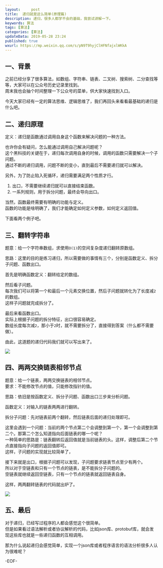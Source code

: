```yaml
---   
layout:     post  
title:  递归就是这么简单(原理篇)
description: 递归，很多人都学不会的基础，我尝试讲解一下。   
keywords: 算法  
tags: [算法]    
categories: [算法]  
updateData: 2019-05-28 23:24   
published: true 
wxurl: https://mp.weixin.qq.com/s/pN9T9hyjClHFNfajxlWKkA  
---  
```



## 一、背景  


之前已经分享了很多算法，如数组、字符串、链表、二叉树、搜索树、二分查找等等，大家可以在公众号历史记录里找到。  
周末我也会抽个时间整理一下公众号的菜单，供大家快速找到入口。  


今天大家已经有一定的算法思维、逻辑思维了，我们再回头来看看最基础的递归是什么吧。  


## 二、递归原理  


定义：递归是函数通过调用自身这个函数来解决问题的一种方法。  


也许你会有疑问，怎么能通过调用自己解决问题呢？  
这个黑科技的关键在于，递归每次调用自身的时候，调用的函数只需要解决一个子问题。  
通过不断的递归调用，问题不断的变小，直到最后不需要递归就可以解决。  


另外，为了防止陷入死循环，递归需要满足两个性质才行。  


1. 出口，不需要继续递归就可以直接结束函数。  
2. 一系列规则，用于拆分问题，最终会导向出口。  


当然，函数最终需要有明确的功能与定义。  
函数的功能是啥明确了，我们才能确定如何定义参数，如何定义返回值。    


下面看两个例子吧。  


## 三、翻转字符串  


题意：给一个字符串数组，求使用`O(1)`的空间复杂度递归翻转原数组。  


思路：这里的目的是练习递归，所以需要做的事情有三个，分别是函数定义、拆分子问题、函数出口。  


首先是明确函数定义：翻转给定的数组。  


然后看子问题。  
每次我们可以将第一个和最后一个元素交换位置，然后子问题就转化为了长度减`2`的数组。  
这样子问题就完成拆分了。  


最后来看函数出口。  
实际上根据子问题的拆分特征，出口很容易确定。  
数组长度每次减`2`，那小于`2`时，就不需要拆分了，直接得到答案（什么都不需要做）。  


由此，这道题的递归代码我们就可以写出来了。  


![](http://res.tiankonguse.com/images/2019/05/29/001.png)  


## 四、两两交换链表相邻节点


题意：给一个链表，两两交换链表的相邻节点。  
要求：不能修改节点的值，只能修改指针的值。  


思路：依旧是按函数定义、拆分子问题、函数出口三步来分析问题。  


函数定义：对输入的链表两两进行翻转。  


拆分子问题：先对链表前两个翻转，然后链表后面的递归处理即可。  


这里会遇到一个问题：当前的两个节点第二个会调整到第一个，第一个会调整到第二个。那第二个怎么知道指向后面链表的哪一个呢？  
一种简单的思路是：链表翻转后返回值就是当前链表的头。这样，调整后第二个节点直接指向子问题的返回值即可。    
这样，子问题的实现就比较简单了，


接下来就是出口，根据子问题可以发现，子问题要求链表节点至少有两个。  
所以对于空链表和只有一个节点的链表，是不能拆分子问题的。  
空链表就继续返回空链表，只有一个节点的链表就返回链表自身。  


这样，两两翻转链表的代码就出炉了。  


![](http://res.tiankonguse.com/images/2019/05/29/001.png)  


## 五、最后  


对于递归，已经写过程序的人都会感觉这个很简单。  
但是如果看过语法解析或者协议解析的代码，比如json库、protobuf库，就会发现这些库也就是一些递归函数的互相调用。  


那为什么说起递归会感觉简单，实现一个json库或者程序语言的语法分析很多人认为很难呢？  


-EOF-  



